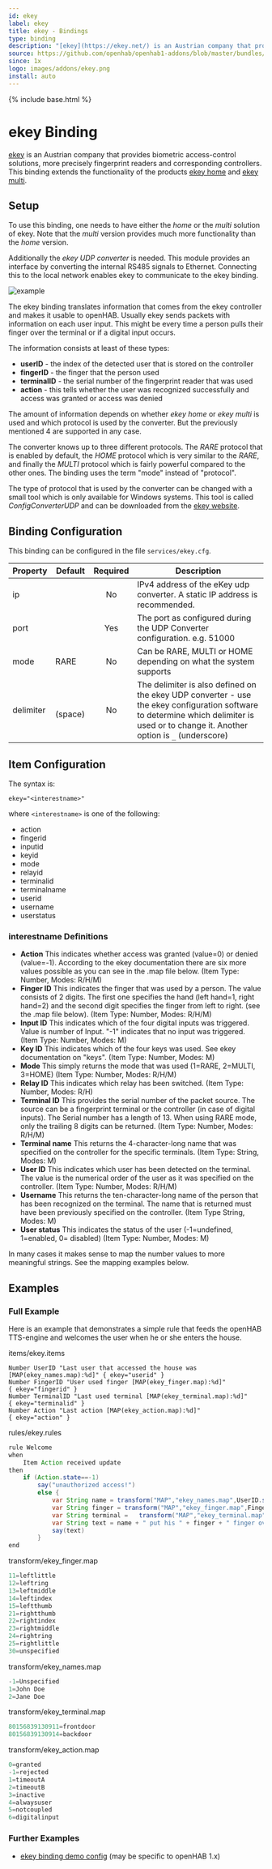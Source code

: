 ```yaml
---
id: ekey
label: ekey
title: ekey - Bindings
type: binding
description: "[ekey](https://ekey.net/) is an Austrian company that provides biometric"
source: https://github.com/openhab/openhab1-addons/blob/master/bundles/binding/org.openhab.binding.ekey/README.md
since: 1x
logo: images/addons/ekey.png
install: auto
---
```


<!-- Attention authors: Do not edit directly. Please add your changes to the appropriate source repository -->

{% include base.html %}

# ekey Binding

[ekey](https://ekey.net/) is an Austrian company that provides biometric
access-control solutions, more precisely fingerprint readers and
corresponding controllers.  This binding extends the functionality of the
products [ekey home](https://www.ekey.net/en/ekey_home) and
[ekey multi](https://www.ekey.net/en/ekey_multi).

## Setup

To use this binding, one needs to have either the _home_ or the _multi_
solution of ekey.  Note that the _multi_ version provides much more
functionality than the _home_ version.

Additionally the _ekey UDP converter_ is needed. This module provides an
interface by converting the internal RS485 signals to Ethernet. Connecting
this to the local network enables ekey to communicate to the ekey binding.

![example](https://ekey.net/media/W/720/bilder/automatisierung/example_E.jpg)

The ekey binding translates information that comes from the ekey controller and
makes it usable to openHAB.  Usually ekey sends packets with information on
each user input. This might be every time a person pulls their finger over the
terminal or if a digital input occurs. 

The information consists at least of these types:

* **userID** - the index of the detected user that is stored on the controller
* **fingerID** - the finger that the person used 
* **terminalID** - the serial number of the fingerprint reader that was used
* **action** - this tells whether the user was recognized successfully and
 access was granted or access was denied

The amount of information depends on whether _ekey home_ or _ekey multi_ is
used and which protocol is used by the converter. But the previously mentioned
4 are supported in any case.

The converter knows up to three different protocols. The _RARE_ protocol that
is enabled by default, the _HOME_ protocol which is very similar to the _RARE_,
and finally the _MULTI_ protocol which is fairly powerful compared to the other
ones. The binding uses the term "mode" instead of "protocol".

The type of protocol that is used by the converter can be changed with a small
tool which is only available for Windows systems. This tool is called
_ConfigConverterUDP_ and can be downloaded from the [ekey website](https://www.ekey.net/en/media_center/).


## Binding Configuration

This binding can be configured in the file `services/ekey.cfg`.

| Property  | Default | Required | Description |
|-----------|---------|:--------:|-------------|
| ip        |         |    No    | IPv4 address of the eKey udp converter.  A static IP address is recommended. |
| port      |         |    Yes   | The port as configured during the UDP Converter configuration.  e.g. 51000 |
| mode      |  RARE   |    No    | Can be RARE, MULTI or HOME depending on what the system supports |
| delimiter | ` ` (space) | No   | The delimiter is also defined on the ekey UDP converter - use the ekey configuration software to determine which delimiter is used or to change it.  Another option is `_` (underscore) |


## Item Configuration

The syntax is:

```
ekey="<interestname>"
```

where `<interestname>` is one of the following:

* action
* fingerid
* inputid
* keyid
* mode
* relayid
* terminalid
* terminalname
* userid
* username
* userstatus


### interestname Definitions

* **Action** 
  This indicates whether access was granted (value=0) or denied (value=-1).
  According to the ekey documentation there are six more values possible as you
  can see in the .map file below. (Item Type: Number, Modes: R/H/M)
* **Finger ID**
  This indicates the finger that was used by a person. The value consists of 2
  digits. The first one specifies the hand (left hand=1, right hand=2) and
  the second digit specifies the finger from left to right. (see the .map file
  below). (Item Type: Number, Modes: R/H/M)
* **Input ID**
  This indicates which of the four digital inputs was triggered. Value is
  number of Input. "-1" indicates that no input was triggered. (Item Type:
  Number, Modes: M)
* **Key ID**
  This indicates which of the four keys was used. See ekey documentation on
  "keys". (Item Type: Number, Modes: M)
* **Mode**
  This simply returns the mode that was used (1=RARE, 2=MULTI, 3=HOME) (Item
  Type: Number, Modes: R/H/M)
* **Relay ID**
  This indicates which relay has been switched. (Item Type: Number, Modes: R/H)
* **Terminal ID**
  This provides the serial number of the packet source. The source can be a
  fingerprint terminal or the controller (in case of digital inputs). The
  Serial number has a length of 13. When using RARE mode, only the trailing 8
  digits can be returned. (Item Type: Number, Modes: R/H/M)
* **Terminal name**
  This returns the 4-character-long name that was specified on the controller
  for the specific terminals. (Item Type: String, Modes: M)
* **User ID**
  This indicates which user has been detected on the terminal. The value is the
  numerical order of the user as it was specified on the controller. (Item
  Type: Number, Modes: R/H/M)
* **Username**
  This returns the ten-character-long name of the person that has been
  recognized on the terminal. The name that is returned must have been
  previously specified on the controller. (Item Type String, Modes: M)
* **User status**
  This indicates the status of the user (-1=undefined, 1=enabled, 0= disabled)
  (Item Type: Number, Modes: M)

In many cases it makes sense to map the number values to more meaningful
strings. See the mapping examples below.


## Examples

### Full Example

Here is an example that demonstrates a simple rule that feeds the openHAB
TTS-engine and welcomes the user when he or she enters the house.

items/ekey.items

```
Number UserID "Last user that accessed the house was [MAP(ekey_names.map):%d]" { ekey="userid" }
Number FingerID "User used finger [MAP(ekey_finger.map):%d]"                   { ekey="fingerid" }
Number TerminalID "Last used terminal [MAP(ekey_terminal.map):%d]"             { ekey="terminalid" }
Number Action "Last action [MAP(ekey_action.map):%d]"                          { ekey="action" }

```

rules/ekey.rules

```java
rule Welcome
when
    Item Action received update       
then
    if (Action.state==-1)
        say("unauthorized access!")
        else {
            var String name = transform("MAP","ekey_names.map",UserID.state.toString())
            var String finger = transform("MAP","ekey_finger.map",FingerID.state.toString())
            var String terminal =   transform("MAP","ekey_terminal.map",TerminalID.state.toString())                     
            var String text = name + " put his " + finger + " finger over the " + terminal + " terminal. Hello "+name
            say(text)  
        }
end
```

transform/ekey_finger.map

```javascript
11=leftlittle
12=leftring
13=leftmiddle
14=leftindex
15=leftthumb
21=rightthumb
22=rightindex
23=rightmiddle
24=rightring
25=rightlittle
30=unspecified
```

transform/ekey_names.map


```javascript
-1=Unspecified
1=John Doe
2=Jane Doe
```

transform/ekey_terminal.map

```javascript
80156839130911=frontdoor
80156839130914=backdoor
```

transform/ekey_action.map

```javascript
0=granted
-1=rejected
1=timeoutA
2=timeoutB
3=inactive
4=alwaysuser
5=notcoupled
6=digitalinput
```

### Further Examples

* [ekey binding demo config](http://pastebin.com/fjXkFbiq) (may be specific to openHAB 1.x)
